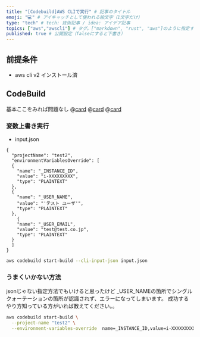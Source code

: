 ```yaml
---
title: "[Codebuild]AWS CLIで実行" # 記事のタイトル
emoji: "💻" # アイキャッチとして使われる絵文字（1文字だけ）
type: "tech" # tech: 技術記事 / idea: アイデア記事
topics: ["aws","awscli"] # タグ。["markdown", "rust", "aws"]のように指定する
published: true # 公開設定（falseにすると下書き）
---
```


## 前提条件
- aws cli v2 インストール済

## CodeBuild

基本ここをみれば問題なし
@[card](https://docs.aws.amazon.com/ja_jp/codebuild/latest/userguide/cmd-ref.html)
@[card](https://docs.aws.amazon.com/ja_jp/codebuild/latest/userguide/run-build-cli.html)
@[card](https://docs.aws.amazon.com/cli/latest/reference/codebuild/start-build.html)

### 変数上書き実行
- input.json
```
{
  "projectName": "test2",
  "environmentVariablesOverride": [
  {
    "name": "_INSTANCE_ID",
    "value": "i-XXXXXXXXX",
    "type": "PLAINTEXT"
  },
  {
    "name": "_USER_NAME",
    "value": "'テスト ユーザ'",
    "type": "PLAINTEXT"
  },
    {
    "name": "_USER_EMAIL",
    "value": "test@test.co.jp",
    "type": "PLAINTEXT"
  }
  ]
}

```


```bash
aws codebuild start-build --cli-input-json input.json
```


### うまくいかない方法

jsonじゃない指定方法でもいけると思ったけど
_USER_NAMEの箇所でシングルクォーテーションの箇所が認識されず、エラーになってしまいます。
成功するやり方知っている方がいれば教えてください。。

```bash
aws codebuild start-build \
  --project-name "test2" \
  --environment-variables-override  name=_INSTANCE_ID,value=i-XXXXXXXXX,type=PLAINTEXT name=_USER_NAME,value="'テスト ユーザ'",type=PLAINTEXT name=_USER_EMAIL,value='test@test.co.jp',type=PLAINTEXT
```
